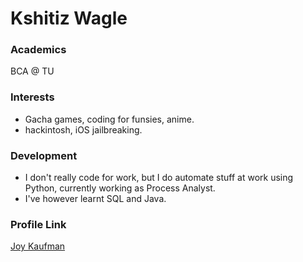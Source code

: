 # Kshitiz Wagle

### Academics

BCA @ TU

### Interests

- Gacha games, coding for funsies, anime.
- hackintosh, iOS jailbreaking.

### Development

- I don't really code for work, but I do automate stuff at work using Python, currently working as Process Analyst.
- I've however learnt SQL and Java.

### Profile Link

[Joy Kaufman](https://github.com/kshitizCodes)
